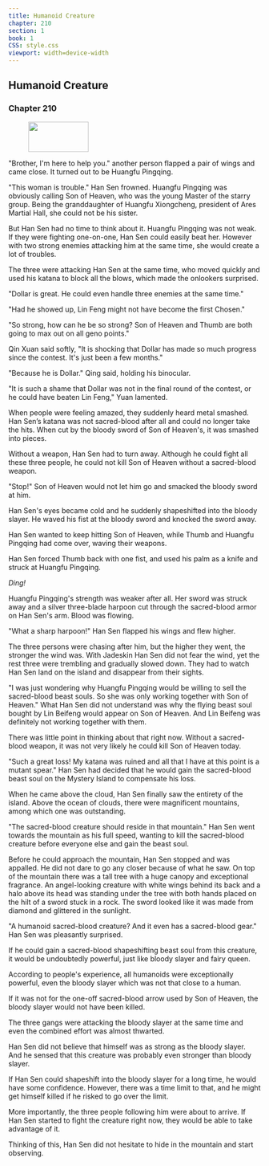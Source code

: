 ```yaml
---
title: Humanoid Creature
chapter: 210
section: 1
book: 1
CSS: style.css
viewport: width=device-width
---
```


## Humanoid Creature

### Chapter 210

<figure>
	<img src="../Images/gem.gif" alt="" id="gem" width="120" height="60" />
</figure>

"Brother, I'm here to help you." another person flapped a pair of wings and came close. It turned out to be Huangfu Pingqing.

"This woman is trouble." Han Sen frowned. Huangfu Pingqing was obviously calling Son of Heaven, who was the young Master of the starry group. Being the granddaughter of Huangfu Xiongcheng, president of Ares Martial Hall, she could not be his sister.

But Han Sen had no time to think about it. Huangfu Pingqing was not weak. If they were fighting one-on-one, Han Sen could easily beat her. However with two strong enemies attacking him at the same time, she would create a lot of troubles.

The three were attacking Han Sen at the same time, who moved quickly and used his katana to block all the blows, which made the onlookers surprised.

"Dollar is great. He could even handle three enemies at the same time."

"Had he showed up, Lin Feng might not have become the first Chosen."

"So strong, how can he be so strong? Son of Heaven and Thumb are both going to max out on all geno points."

Qin Xuan said softly, "It is shocking that Dollar has made so much progress since the contest. It's just been a few months."

"Because he is Dollar." Qing said, holding his binocular.

"It is such a shame that Dollar was not in the final round of the contest, or he could have beaten Lin Feng," Yuan lamented.

When people were feeling amazed, they suddenly heard metal smashed. Han Sen’s katana was not sacred-blood after all and could no longer take the hits. When cut by the bloody sword of Son of Heaven's, it was smashed into pieces.

Without a weapon, Han Sen had to turn away. Although he could fight all these three people, he could not kill Son of Heaven without a sacred-blood weapon.

"Stop!" Son of Heaven would not let him go and smacked the bloody sword at him.

Han Sen's eyes became cold and he suddenly shapeshifted into the bloody slayer. He waved his fist at the bloody sword and knocked the sword away.

Han Sen wanted to keep hitting Son of Heaven, while Thumb and Huangfu Pingqing had come over, waving their weapons.

Han Sen forced Thumb back with one fist, and used his palm as a knife and struck at Huangfu Pingqing.

*Ding!*

Huangfu Pingqing's strength was weaker after all. Her sword was struck away and a silver three-blade harpoon cut through the sacred-blood armor on Han Sen's arm. Blood was flowing.

"What a sharp harpoon!" Han Sen flapped his wings and flew higher.

The three persons were chasing after him, but the higher they went, the stronger the wind was. With Jadeskin Han Sen did not fear the wind, yet the rest three were trembling and gradually slowed down. They had to watch Han Sen land on the island and disappear from their sights.

"I was just wondering why Huangfu Pingqing would be willing to sell the sacred-blood beast souls. So she was only working together with Son of Heaven." What Han Sen did not understand was why the flying beast soul bought by Lin Beifeng would appear on Son of Heaven. And Lin Beifeng was definitely not working together with them.

There was little point in thinking about that right now. Without a sacred-blood weapon, it was not very likely he could kill Son of Heaven today.

"Such a great loss! My katana was ruined and all that I have at this point is a mutant spear." Han Sen had decided that he would gain the sacred-blood beast soul on the Mystery Island to compensate his loss.

When he came above the cloud, Han Sen finally saw the entirety of the island. Above the ocean of clouds, there were magnificent mountains, among which one was outstanding.

"The sacred-blood creature should reside in that mountain." Han Sen went towards the mountain as his full speed, wanting to kill the sacred-blood creature before everyone else and gain the beast soul.

Before he could approach the mountain, Han Sen stopped and was appalled. He did not dare to go any closer because of what he saw. On top of the mountain there was a tall tree with a huge canopy and exceptional fragrance. An angel-looking creature with white wings behind its back and a halo above its head was standing under the tree with both hands placed on the hilt of a sword stuck in a rock. The sword looked like it was made from diamond and glittered in the sunlight.

"A humanoid sacred-blood creature? And it even has a sacred-blood gear." Han Sen was pleasantly surprised.

If he could gain a sacred-blood shapeshifting beast soul from this creature, it would be undoubtedly powerful, just like bloody slayer and fairy queen.

According to people's experience, all humanoids were exceptionally powerful, even the bloody slayer which was not that close to a human.

If it was not for the one-off sacred-blood arrow used by Son of Heaven, the bloody slayer would not have been killed.

The three gangs were attacking the bloody slayer at the same time and even the combined effort was almost thwarted.

Han Sen did not believe that himself was as strong as the bloody slayer. And he sensed that this creature was probably even stronger than bloody slayer.

If Han Sen could shapeshift into the bloody slayer for a long time, he would have some confidence. However, there was a time limit to that, and he might get himself killed if he risked to go over the limit.

More importantly, the three people following him were about to arrive. If Han Sen started to fight the creature right now, they would be able to take advantage of it.

Thinking of this, Han Sen did not hesitate to hide in the mountain and start observing.